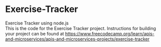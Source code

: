 # Exercise-Tracker
Exercise Tracker using node.js
<br>
This is the code for the Exercise Tracker project. Instructions for building your project can be found at https://www.freecodecamp.org/learn/apis-and-microservices/apis-and-microservices-projects/exercise-tracker
